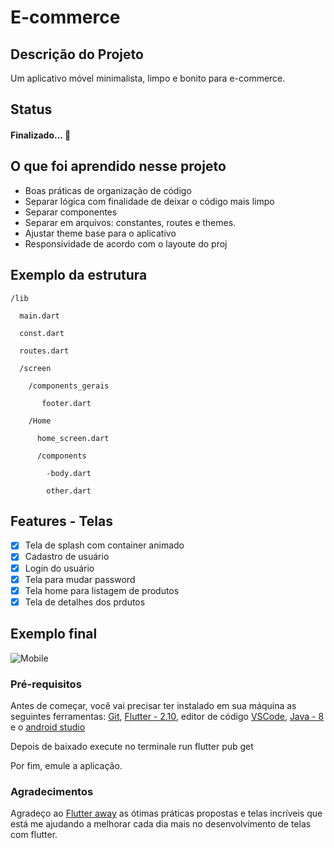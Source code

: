 # E-commerce

## Descrição do Projeto
<p>Um aplicativo móvel minimalista, limpo e bonito para e-commerce. </p>

## Status
<h4> 
  Finalizado...  🚧
</h4>

## O que foi aprendido nesse projeto
- Boas práticas de organização de código
- Separar lógica com finalidade de deixar o código mais limpo
- Separar componentes
- Separar em arquivos: constantes, routes e themes.
- Ajustar theme base para o aplicativo
- Responsividade de acordo com o layoute do proj


## Exemplo da estrutura 
  
    /lib

      main.dart

      const.dart

      routes.dart

      /screen

        /components_gerais

           footer.dart

        /Home

          home_screen.dart

          /components

            -body.dart

            other.dart
              


## Features - Telas

- [x] Tela de splash com container animado
- [x] Cadastro de usuário
- [x] Login do usuário
- [x] Tela para mudar password
- [x] Tela home para listagem de produtos
- [x] Tela de detalhes dos prdutos

## Exemplo final

![Mobile](https://user-images.githubusercontent.com/66011013/154814271-f22c2d8b-992d-4c7f-a8da-532c6530277a.gif)


### Pré-requisitos
Antes de começar, você vai precisar ter instalado em sua máquina as seguintes ferramentas:
[Git](https://git-scm.com), [Flutter - 2.10](https://flutter.dev/?), editor de código [VSCode](https://code.visualstudio.com/), [Java - 8](https://www.oracle.com/br/java/technologies/javase/javase8-archive-downloads.html) e o [android studio](https://developer.android.com/studio?hl=pt&gclid=CjwKCAiAx8KQBhAGEiwAD3EiPyRMUHovtdetW1oAOeMS61SP57FvEBMJvu2hUdKwX3F05DjY4kKuZRoCMYoQAvD_BwE&gclsrc=aw.ds)

Depois de baixado execute no terminale run flutter pub get 

Por fim, emule a aplicação.

### Agradecimentos

Agradeço ao [Flutter away](https://www.youtube.com/channel/UCJm7i4g4z7ZGcJA_HKHLCVw) as ótimas práticas propostas e telas incríveis que está me ajudando a melhorar cada dia mais no desenvolvimento de telas com flutter.



